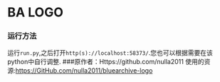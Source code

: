 # BA LOGO 
### 运行方法
运行`run.py`,之后打开`http(s)://localhost:58373/`.您也可以根据需要在该python中自行调整.
###原作者：Https://github.com/nulla2011
使用的资源:https://GitHub.com/nulla2011/bluearchive-logo
